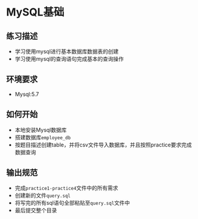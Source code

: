 # MySQL基础
## 练习描述
- 学习使用mysql进行基本数据库数据表的创建
- 学习使用mysql的查询语句完成基本的查询操作

## 环境要求
- Mysql:5.7

## 如何开始
- 本地安装Mysql数据库
- 搭建数据库`employee_db`
- 按题目描述创建table，并将csv文件导入数据库，并且按照practice要求完成数据查询

## 输出规范
- 完成`practice1-practice4`文件中的所有需求
- 创建新的文件`query.sql`
- 将写完的所有sql语句全部粘贴至`query.sql`文件中
- 最后提交整个目录